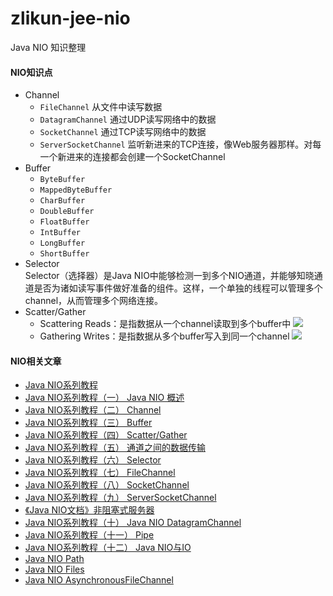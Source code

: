 # zlikun-jee-nio

Java NIO 知识整理


#### NIO知识点
- Channel
    - `FileChannel` 从文件中读写数据
    - `DatagramChannel` 通过UDP读写网络中的数据
    - `SocketChannel` 通过TCP读写网络中的数据
    - `ServerSocketChannel` 监听新进来的TCP连接，像Web服务器那样。对每一个新进来的连接都会创建一个SocketChannel
- Buffer
    - `ByteBuffer`
    - `MappedByteBuffer`
    - `CharBuffer`
    - `DoubleBuffer`
    - `FloatBuffer`
    - `IntBuffer`
    - `LongBuffer`
    - `ShortBuffer`
- Selector  
    Selector（选择器）是Java NIO中能够检测一到多个NIO通道，并能够知晓通道是否为诸如读写事件做好准备的组件。这样，一个单独的线程可以管理多个channel，从而管理多个网络连接。
- Scatter/Gather
    - Scattering Reads：是指数据从一个channel读取到多个buffer中
    ![](http://ifeve.com/wp-content/uploads/2013/06/scatter.png)
    - Gathering Writes：是指数据从多个buffer写入到同一个channel
    ![](http://ifeve.com/wp-content/uploads/2013/06/gather.png)


#### NIO相关文章
- [Java NIO系列教程](http://ifeve.com/java-nio-all/)
- [Java NIO系列教程（一） Java NIO 概述](http://ifeve.com/overview/)
- [Java NIO系列教程（二） Channel](http://ifeve.com/channels/)
- [Java NIO系列教程（三） Buffer](http://ifeve.com/buffers/)
- [Java NIO系列教程（四） Scatter/Gather](http://ifeve.com/java-nio-scattergather/)
- [Java NIO系列教程（五） 通道之间的数据传输](http://ifeve.com/java-nio-channel-to-channel/)
- [Java NIO系列教程（六） Selector](http://ifeve.com/selectors/)
- [Java NIO系列教程（七） FileChannel](http://ifeve.com/file-channel/)
- [Java NIO系列教程（八） SocketChannel](http://ifeve.com/socket-channel/)
- [Java NIO系列教程（九） ServerSocketChannel](http://ifeve.com/server-socket-channel/)
- [《Java NIO文档》非阻塞式服务器](http://ifeve.com/non-blocking-server/)
- [Java NIO系列教程（十） Java NIO DatagramChannel](http://ifeve.com/datagram-channel/)
- [Java NIO系列教程（十一） Pipe](http://ifeve.com/pipe/)
- [Java NIO系列教程（十二） Java NIO与IO](http://ifeve.com/java-nio-vs-io/)
- [Java NIO Path](http://tutorials.jenkov.com/java-nio/path.html)
- [Java NIO Files](http://tutorials.jenkov.com/java-nio/files.html)
- [Java NIO AsynchronousFileChannel](http://tutorials.jenkov.com/java-nio/asynchronousfilechannel.html)
